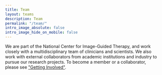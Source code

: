 ```yaml
---
title: Team
layout: teams
description: Team
permalink: "/team/"
intro_image_absolute: false
intro_image_hide_on_mobile: false
---
```


We are part of the National Center for Image-Guided Therapy, and work closely with a multidisciplinary team of clinicians and scientists. We also work with external collaborators from academic institutions and industry to pursue our research projects. To become a member or a collaborator, please see ["Getting Involved"](/about/). 
